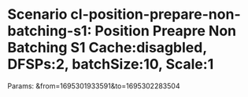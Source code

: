 # Scenario cl-position-prepare-non-batching-s1: Position Preapre Non Batching S1 Cache:disagbled, DFSPs:2, batchSize:10, Scale:1
Params: &from=1695301933591&to=1695302283504

